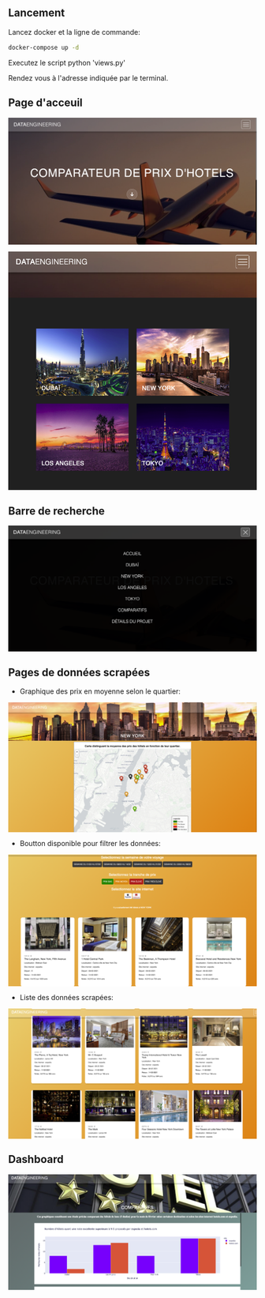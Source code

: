 ## Lancement

Lancez docker et la ligne de commande:
```bash
docker-compose up -d
```
Executez le script python 'views.py'

Rendez vous à l'adresse indiquée par le terminal.

## Page d'acceuil

<p align= "center">
<img src="static/img/acceuilavion.png"  align="middle">
</p>

<p align= "center">
<img src="static/img/acceuil2.png"  align="middle">
</p>

## Barre de recherche

<p align= "center">
<img src="static/img/barrerecherche.png"  align="middle">
</p>

## Pages de données scrapées

- Graphique des prix en moyenne selon le quartier:

<p align= "center">
<img src="static/img/nyfolium.png"  align="middle">
</p>

- Boutton disponible pour filtrer les données:

<p align= "center">
<img src="static/img/nyboutton.png"  align="middle">
</p>

- Liste des données scrapées:

<p align= "center">
<img src="static/img/list.png"  align="middle">
</p>

## Dashboard

<p align= "center">
<img src="static/img/dash.png"  align="middle">
</p>





